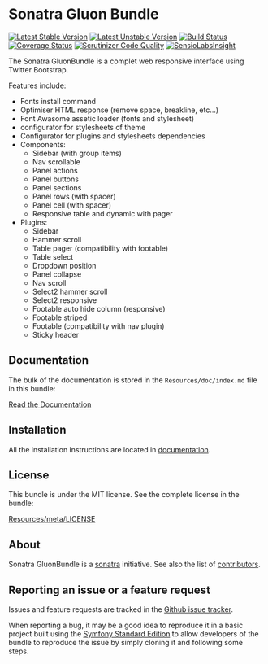 Sonatra Gluon Bundle
====================

[![Latest Stable Version](https://poser.pugx.org/sonatra/gluon-bundle/v/stable.svg)](https://packagist.org/packages/sonatra/gluon-bundle)
[![Latest Unstable Version](https://poser.pugx.org/sonatra/gluon-bundle/v/unstable.svg)](https://packagist.org/packages/sonatra/gluon-bundle)
[![Build Status](https://travis-ci.org/sonatra/SonatraGluonBundle.svg)](https://travis-ci.org/sonatra/SonatraGluonBundle)
[![Coverage Status](https://img.shields.io/coveralls/sonatra/SonatraGluonBundle.svg)](https://coveralls.io/r/sonatra/SonatraGluonBundle)
[![Scrutinizer Code Quality](https://scrutinizer-ci.com/g/sonatra/SonatraGluonBundle/badges/quality-score.png)](https://scrutinizer-ci.com/g/sonatra/SonatraGluonBundle)
[![SensioLabsInsight](https://insight.sensiolabs.com/projects/f0bf3d98-f059-4251-954b-92bc1f4589dc/mini.png)](https://insight.sensiolabs.com/projects/f0bf3d98-f059-4251-954b-92bc1f4589dc)

The Sonatra GluonBundle is a complet web responsive interface using Twitter Bootstrap.

Features include:

- Fonts install command
- Optimiser HTML response (remove space, breakline, etc...)
- Font Awasome assetic loader (fonts and stylesheet)
- configurator for stylesheets of theme
- Configurator for plugins and stylesheets dependencies
- Components:
  - Sidebar (with group items)
  - Nav scrollable
  - Panel actions
  - Panel buttons
  - Panel sections
  - Panel rows (with spacer)
  - Panel cell (with spacer)
  - Responsive table and dynamic with pager
- Plugins:
  - Sidebar
  - Hammer scroll
  - Table pager (compatibility with footable)
  - Table select
  - Dropdown position
  - Panel collapse
  - Nav scroll
  - Select2 hammer scroll
  - Select2 responsive
  - Footable auto hide column (responsive)
  - Footable striped
  - Footable (compatibility with nav plugin)
  - Sticky header

Documentation
-------------

The bulk of the documentation is stored in the `Resources/doc/index.md`
file in this bundle:

[Read the Documentation](Resources/doc/index.md)

Installation
------------

All the installation instructions are located in [documentation](Resources/doc/index.md).

License
-------

This bundle is under the MIT license. See the complete license in the bundle:

[Resources/meta/LICENSE](Resources/meta/LICENSE)

About
-----

Sonatra GluonBundle is a [sonatra](https://github.com/sonatra) initiative.
See also the list of [contributors](https://github.com/sonatra/SonatraGluonBundle/contributors).

Reporting an issue or a feature request
---------------------------------------

Issues and feature requests are tracked in the [Github issue tracker](https://github.com/sonatra/SonatraGluonBundle/issues).

When reporting a bug, it may be a good idea to reproduce it in a basic project
built using the [Symfony Standard Edition](https://github.com/symfony/symfony-standard)
to allow developers of the bundle to reproduce the issue by simply cloning it
and following some steps.
